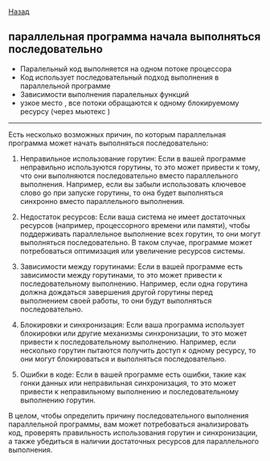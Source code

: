 [Назад](/L1/L1_.md) 
## параллельная программа начала выполняться последовательно


- Паралельный код выполняется на одном потоке процессора
- Код использует последовательный подход выполнения в параллельной программе
- Зависимости выполнения паралельных функций
- узкое место , все потоки обращаются к одному блокируемому ресурсу (через мьютекс )

-----------------------------------------------
Есть несколько возможных причин, по которым параллельная программа может начать выполняться последовательно:

1. Неправильное использование горутин: Если в вашей программе неправильно используются горутины, то это может привести к тому, что они выполняются последовательно вместо параллельного выполнения. Например, если вы забыли использовать ключевое слово go при запуске горутины, то она будет выполняться синхронно вместо параллельного выполнения.

2. Недостаток ресурсов: Если ваша система не имеет достаточных ресурсов (например, процессорного времени или памяти), чтобы поддерживать параллельное выполнение всех горутин, то они могут выполняться последовательно. В таком случае, программе может потребоваться оптимизация или увеличение ресурсов системы.

3. Зависимости между горутинами: Если в вашей программе есть зависимости между горутинами, то это может привести к последовательному выполнению. Например, если одна горутина должна дождаться завершения другой горутины перед выполнением своей работы, то они будут выполняться последовательно.

4. Блокировки и синхронизация: Если ваша программа использует блокировки или другие механизмы синхронизации, то это может привести к последовательному выполнению. Например, если несколько горутин пытаются получить доступ к одному ресурсу, то они могут блокироваться и выполняться последовательно.

5. Ошибки в коде: Если в вашей программе есть ошибки, такие как гонки данных или неправильная синхронизация, то это может привести к неправильному выполнению и последовательному выполнению горутин.

В целом, чтобы определить причину последовательного выполнения параллельной программы, вам может потребоваться анализировать код, проверять правильность использования горутин и синхронизации, а также убедиться в наличии достаточных ресурсов для параллельного выполнения.